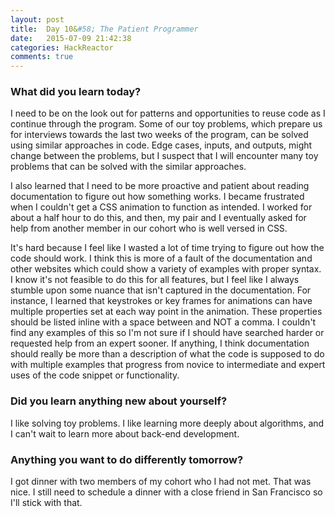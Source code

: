 ```yaml
---
layout: post
title:  Day 10&#58; The Patient Programmer
date:   2015-07-09 21:42:38
categories: HackReactor
comments: true
---
```


### What did you learn today?

I need to be on the look out for patterns and opportunities to reuse code as I continue through the program. Some of our toy problems, which prepare us for interviews towards the last two weeks of the program, can be solved using similar approaches in code. Edge cases, inputs, and outputs, might change between the problems, but I suspect that I will encounter many toy problems that can be solved with the similar approaches.

I also learned that I need to be more proactive and patient about reading documentation to figure out how something works. I became frustrated when I couldn't get a CSS animation to function as intended. I worked for about a half hour to do this, and then, my pair and I eventually asked for help from another member in our cohort who is well versed in CSS.

It's hard because I feel like I wasted a lot of time trying to figure out how the code should work. I think this is more of a fault of the documentation and other websites which could show a variety of examples with proper syntax. I know it's not feasible to do this for all features, but I feel like I always stumble upon some nuance that isn't captured in the documentation. For instance, I learned that keystrokes or key frames for animations can have multiple properties set at each way point in the animation. These properties should be listed inline with a space between and NOT a comma. I couldn't find any examples of this so I'm not sure if I should have searched harder or requested help from an expert sooner. If anything, I think documentation should really be more than a description of what the code is supposed to do with multiple examples that progress from novice to intermediate and expert uses of the code snippet or functionality.

### Did you learn anything new about yourself?

I like solving toy problems. I like learning more deeply about algorithms, and I can't wait to learn more about back-end development.

### Anything you want to do differently tomorrow?

I got dinner with two members of my cohort who I had not met. That was nice. I still need to schedule a dinner with a close friend in San Francisco so I'll stick with that.
